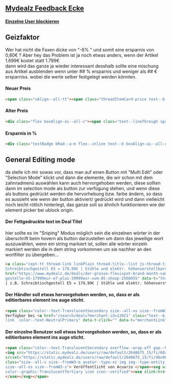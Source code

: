 ## [Mydealz Feedback Ecke](https://www.mydealz.de/feedback)
#### [Einzelne User blockieren](https://www.mydealz.de/feedback/einzelne-user-blockieren-2500450)  

## Geizfaktor  
Wer hat nicht die Faxen dicke von "-6% " und somit eine ersparnis von 0,80€ ?  Aber hey das Problem ist ja noch etwas anders, wenn der Artikel 1.699€ kostet statt 1.799€  
dann wird das ganze ja wieder interessant desshalb sollte eine mischung aus Artikel ausblenden wenn unter ## % ersparnis und weniger als ## € ersparniss. wobei die werte selber festgelegt werden könnten.  
#### Neuer Preis  
``` html  
<span class="vAlign--all-tt"><span class="threadItemCard-price text--b thread-price">1.699€</span></span>
```
#### Alter Preis  
``` html 
<div class="flex boxAlign-ai--all-c"><span class="text--lineThrough space--ml-1 color--text-TranslucentSecondary size--all-xl size--fromW3-xxl"> 1.799€ </span><button type="button" class="color--text-NeutralSecondary flex space--ml-1 button--square"><!----><span class="flex--inline boxAlign-ai--all-c"><svg width="14" height="14" class="icon icon--info"><use xlink:href="/assets/img/ico_03e08.svg#info"></use></svg><span class="popover-origin"><!----></span></span></button></div>
```  
#### Ersparnis in %
``` html
<div class="textBadge bRad--a-m flex--inline text--b boxAlign-ai--all-c size--all-s size--fromW3-m space--h-1 space--ml-1 space--mr-0 textBadge--green"> -6% </div>
```  


## General Editing mode  
da stelle ich mir sowas vor, dass man auf einen Button mit "Multi Edit" oder "Selection Mode" klickt und dann die elemente, die wir schon mit dem zahnradmenü auswählen kann auch hervorgehoben werden, diese sollten dann im selection mode als button zur verfügung stehen, und wenn diese als buttons gedrückt werden die hervorhebung bzw. farbe ändern, so dass es aussieht wie wenn der button aktiviert/ gedrückt wird und dann vielleicht noch leicht rötlich hinterlegt, das ganze soll so ähnlich funktionieren wie der element picker bei ublock origin.
  


#### Der Fettgedruckte text im Deal Titel
hier sollte es im "Sniping" Modus möglich sein die einzelnen wörter in der überschrift beim hovern als button darzustellen um dann das jeweilige wort auszuwählen, wenn ein string markiert ist, sollen alle wörter einzeln markiert werden die in dem string vorkommen um sie nachher an den wortfilter zu übergeben...
``` html
<a class="cept-tt thread-link linkPlain thread-title--list js-thread-title" title="Flexispot Brand Sale | z.B.
Schreibtischgestell E5 = 179,99€ | Stühle und elektr. höhenverstellbare Schreibtische | + 8,5% Shoop Cashback"
href="https://www.mydealz.de/deals/der-grosse-flexispot-brand-month-sammeldeal-zb-elektrisch-hohenverstellbare-
gestelle-e5-17999eur-e7-plus-39999eur-uvm-85-shoop-2566055" data-t="threadLink" data-t-click="">Flexispot Brand Sale
| z.B. Schreibtischgestell E5 = 179,99€ | Stühle und elektr. höhenverstellbare Schreibtische | + 8,5% Shoop Cashback</a>
```  
  
#### Der Händler soll etwas hervorgehoben werden, so, dass er als editierbares element ins auge sticht.
``` html
<span class="color--text-TranslucentSecondary size--all-xs size--fromW3-s overflow--wrap-off overflow--ellipsis">
Verfügbar bei <a href="/search/deals?merchant-id=12021" class="text--b color--text-AccentBrand overflow--wrap-off
link  color--text-NeutralPrimary" data-t-click="" data-t="merchantLink"> FlexiSpot </a></span>
``` 
#### Der einzelne Benutzer soll etwas hervorgehoben werden, so, dass er als editierbares element ins auge sticht.
``` html
<span class="color--text-TranslucentSecondary overflow--wrap-off gap--h-1 flex boxAlign-ai--all-c">
<img src="https://static.mydealz.de/users/raw/default/2648675_15/fi/60x60/qt/45/2648675_15.jpg"  
srcset="https://static.mydealz.de/users/raw/default/2648675_15/fi/96x96/qt/45/2648675_15.jpg 2x" alt="Acuario's Profilbild"
class="size--all-s size--fromW3-m avatar--type-xs img img--type-entity img--square-s"><span class="overflow--ellipsis
size--all-xs size--fromW3-s"> Veröffentlicht von Acuario </span><svg width="14" height="14" class="size--all-xs
color--graphic-TranslucentTertiary icon icon--verified"><use xlink:href="/assets/img/ico_03e08.svg#verified">
</use></svg></span>
``` 

